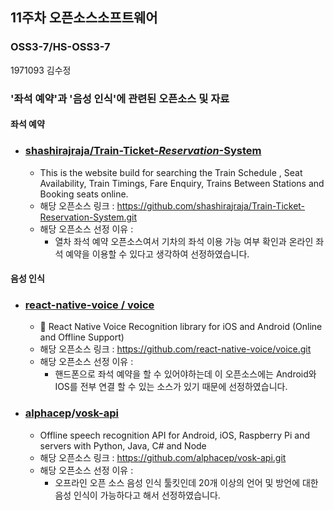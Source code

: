 ## 11주차 오픈소스소프트웨어

### OSS3-7/HS-OSS3-7

1971093 김수정



### '좌석 예약'과 '음성 인식'에 관련된 오픈소스 및 자료



#### 좌석 예약


* ### [shashirajraja/Train-Ticket-*Reservation*-System](https://github.com/shashirajraja/Train-Ticket-Reservation-System)

  * This is the website build for searching the Train Schedule , Seat Availability, Train Timings, Fare Enquiry, Trains Between Stations and Booking seats online.
  * 해당 오픈소스 링크 : https://github.com/shashirajraja/Train-Ticket-Reservation-System.git
  * 해당 오픈소스 선정 이유 : 
    * 열차 좌석 예약 오픈소스여서 기차의 좌석 이용 가능 여부 확인과 온라인 좌석 예약을 이용할 수 있다고 생각하여 선정하였습니다.

#### 음성 인식

* ### [react-native-voice / voice](https://github.com/react-native-voice/voice)

  * 🎤 React Native Voice Recognition library for iOS and Android (Online and Offline Support)
  * 해당 오픈소스 링크 : https://github.com/react-native-voice/voice.git
  * 해당 오픈소스 선정 이유 : 
    * 핸드폰으로 좌석 예약을 할 수 있어야하는데 이 오픈소스에는 Android와 IOS를 전부 연결 할 수 있는 소스가 있기 때문에 선정하였습니다.

* ### [alphacep](https://github.com/alphacep)/**[vosk-api](https://github.com/alphacep/vosk-api)**

  * Offline speech recognition API for Android, iOS, Raspberry Pi and servers with Python, Java, C# and Node
  * 해당 오픈소스 링크 : https://github.com/alphacep/vosk-api.git
  * 해당 오픈소스 선정 이유 : 
    * 오프라인 오픈 소스 음성 인식 툴킷인데 20개 이상의 언어 및 방언에 대한 음성 인식이 가능하다고 해서 선정하였습니다.
